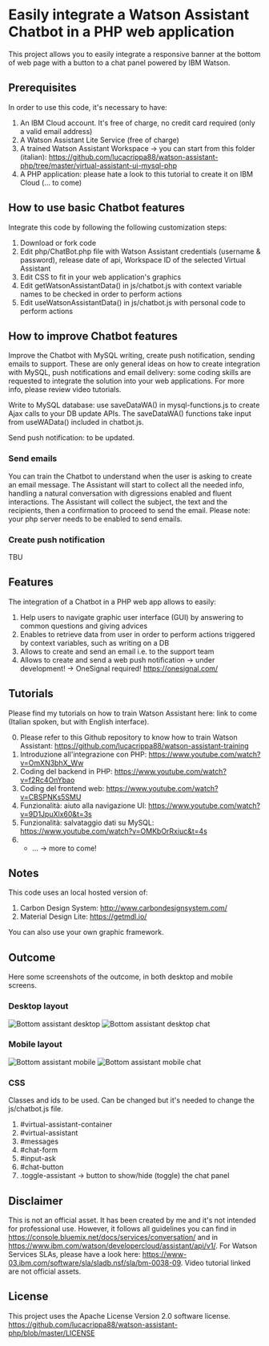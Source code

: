 # Easily integrate a Watson Assistant Chatbot in a PHP web application

This project allows you to easily integrate a responsive banner at the bottom of web page with a button to a chat panel powered by IBM Watson.


## Prerequisites

In order to use this code, it's necessary to have:

1. An IBM Cloud account. It's free of charge, no credit card required (only a valid email address)
2. A Watson Assistant Lite Service (free of charge)
3. A trained Watson Assistant Workspace -> you can start from this folder (italian): https://github.com/lucacrippa88/watson-assistant-php/tree/master/virtual-assistant-ui-mysql-php
4. A PHP application: please hate a look to this tutorial to create it on IBM Cloud (... to come)


## How to use basic Chatbot features

Integrate this code by following the following customization steps:

1. Download or fork code
2. Edit php/ChatBot.php file with Watson Assistant credentials (username & password), release date of api, Workspace ID of the selected Virtual Assistant
3. Edit CSS to fit in your web application's graphics
4. Edit getWatsonAssistantData() in js/chatbot.js with context variable names to be checked in order to perform actions
5. Edit useWatsonAssistantData() in js/chatbot.js with personal code to perform actions


## How to improve Chatbot features

Improve the Chatbot with MySQL writing, create push notification, sending emails to support. These are only general ideas on how to create integration with MySQL, push notifications and email delivery: some coding skills are requested to integrate the solution into your web applications. For more info, please review video tutorials.

Write to MySQL database: use saveDataWA() in mysql-functions.js to create Ajax calls to your DB update APIs. The saveDataWA() functions take input from useWAData() included in chatbot.js.

Send push notification: to be updated.

### Send emails

You can train the Chatbot to understand when the user is asking to create an email message. The Assistant will start to collect all the needed info, handling a natural conversation with digressions enabled and fluent interactions.
The Assistant will collect the subject, the text and the recipients, then a confirmation to proceed to send the email.
Please note: your php server needs to be enabled to send emails.

### Create push notification

TBU


## Features

The integration of a Chatbot in a PHP web app allows to easily:
1. Help users to navigate graphic user interface (GUI) by answering to common questions and giving advices
2. Enables to retrieve data from user in order to perform actions triggered by context variables, such as writing on a DB
3. Allows to create and send an email i.e. to the support team
4. Allows to create and send a web push notification -> under development! -> OneSignal required! https://onesignal.com/


## Tutorials

Please find my tutorials on how to train Watson Assistant here: link to come (Italian spoken, but with English interface).

0. Please refer to this Github repository to know how to train Watson Assistant: https://github.com/lucacrippa88/watson-assistant-training
1. Introduzione all'integrazione con PHP: https://www.youtube.com/watch?v=OmXN3bhX_Ww
2. Coding del backend in PHP: https://www.youtube.com/watch?v=f2Rc4OnYbao
3. Coding del frontend web: https://www.youtube.com/watch?v=CBSPNKs5SMU
4. Funzionalità: aiuto alla navigazione UI: https://www.youtube.com/watch?v=9D1JpuXlx60&t=3s
5. Funzionalità: salvataggio dati su MySQL: https://www.youtube.com/watch?v=OMKbOrRxiuc&t=4s
6. - ... -> more to come!


## Notes

This code uses an local hosted version of:

1. Carbon Design System: http://www.carbondesignsystem.com/
2. Material Design Lite: https://getmdl.io/

You can also use your own graphic framework.


## Outcome

Here some screenshots of the outcome, in both desktop and mobile screens.

### Desktop layout
![Bottom assistant desktop](https://github.com/lucacrippa88/watson-assistant-php/blob/master/screenshots/bottom-assistant.PNG)
![Bottom assistant desktop chat](https://github.com/lucacrippa88/watson-assistant-php/blob/master/screenshots/bottom-assistant-open.PNG)
### Mobile layout
![Bottom assistant mobile](https://github.com/lucacrippa88/watson-assistant-php/blob/master/screenshots/bottom-assistant-mobile.PNG)
![Bottom assistant mobile chat](https://github.com/lucacrippa88/watson-assistant-php/blob/master/screenshots/bottom-assistant-mobile-open.PNG)


### CSS

Classes and ids to be used. Can be changed but it's needed to change the js/chatbot.js file.

1. #virtual-assistant-container
2. #virtual-assistant
3. #messages
4. #chat-form
5. #input-ask
6. #chat-button
7. .toggle-assistant -> button to show/hide (toggle) the chat panel


## Disclaimer

This is not an official asset. It has been created by me and it's not intended for professional use. However, it follows all guidelines you can find in https://console.bluemix.net/docs/services/conversation/ and in https://www.ibm.com/watson/developercloud/assistant/api/v1/.
For Watson Services SLAs, please have a look here: https://www-03.ibm.com/software/sla/sladb.nsf/sla/bm-0038-09.
Video tutorial linked are not official assets.


## License

This project uses the Apache License Version 2.0 software license. https://github.com/lucacrippa88/watson-assistant-php/blob/master/LICENSE
